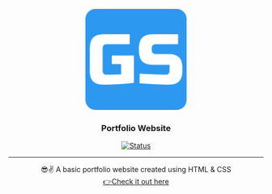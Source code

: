 <p align="center">
  <a href="" rel="noopener">
 <img width=200px height=200px src="images/assets/android-chrome-192x192.png" alt="Bot logo"></a>
</p>

<h3 align="center">Portfolio Website</h3>

<div align="center">

[![Status](https://img.shields.io/badge/status-active-success.svg)]()

</div>

---

<p align="center">😎✌ A basic portfolio website created using HTML & CSS
    <br> 
    <a href="https://girishsawant999.github.io/">👉Check it out here</a>
</p>
